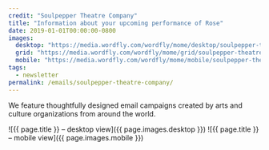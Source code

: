 ```yaml
---
credit: "Soulpepper Theatre Company"
title: "Information about your upcoming performance of Rose"
date: 2019-01-01T00:00:00-0800
images:
  desktop: "https://media.wordfly.com/wordfly/mome/desktop/soulpepper-theatre-company.jpg"
  grid: "https://media.wordfly.com/wordfly/mome/grid/soulpepper-theatre-company.jpg"
  mobile: "https://media.wordfly.com/wordfly/mome/mobile/soulpepper-theatre-company.jpg"
tags:
  - newsletter
permalink: /emails/soulpepper-theatre-company/
---
```

We feature thoughtfully designed email campaigns created by arts and culture organizations from around the world.

![{{ page.title }} – desktop view]({{ page.images.desktop }})
![{{ page.title }} – mobile view]({{ page.images.mobile }})
